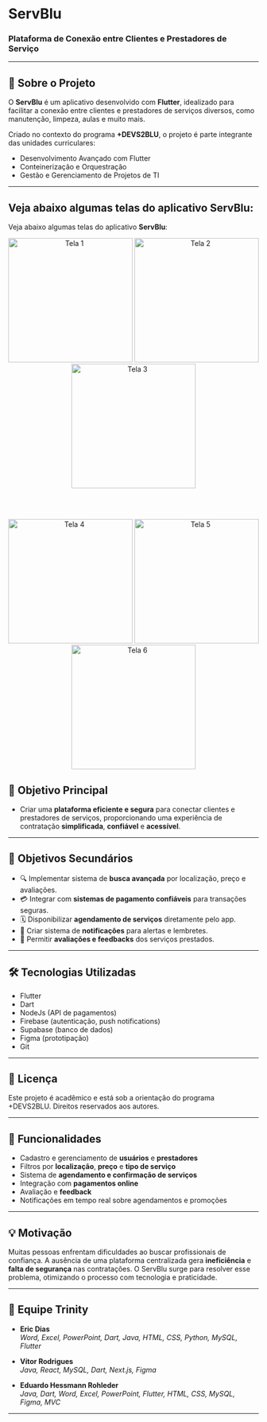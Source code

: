 # ServBlu

### Plataforma de Conexão entre Clientes e Prestadores de Serviço

---

## 📱 Sobre o Projeto

O **ServBlu** é um aplicativo desenvolvido com **Flutter**, idealizado para facilitar a conexão entre clientes e prestadores de serviços diversos, como manutenção, limpeza, aulas e muito mais.

Criado no contexto do programa **+DEVS2BLU**, o projeto é parte integrante das unidades curriculares:
- Desenvolvimento Avançado com Flutter
- Conteinerização e Orquestração
- Gestão e Gerenciamento de Projetos de TI

---
## Veja abaixo algumas telas do aplicativo **ServBlu**:

Veja abaixo algumas telas do aplicativo **ServBlu**:

<div align="center">

  <img src="assets/images_app/home.jpg" alt="Tela 1" width="250"/> 
 
  <img src="assets/images_app/schedules.jpg" alt="Tela 2" width="250"/> 
  
  <img src="assets/images_app/publish_service.jpg" alt="Tela 3" width="250"/>

  <br/><br/>

  <img src="assets/images_app/notifications.jpg" alt="Tela 4" width="250"/> 
 
  <img src="assets/images_app/profile.jpg" alt="Tela 5" width="250"/>
  <img src="assets/images_app/search.jpg" alt="Tela 6" width="250"/>

</div>

## 📌 Objetivo Principal

- Criar uma **plataforma eficiente e segura** para conectar clientes e prestadores de serviços, proporcionando uma experiência de contratação **simplificada**, **confiável** e **acessível**.
---

## 🎯 Objetivos Secundários

- 🔍 Implementar sistema de **busca avançada** por localização, preço e avaliações.
- 💳 Integrar com **sistemas de pagamento confiáveis** para transações seguras.
- 🗓️ Disponibilizar **agendamento de serviços** diretamente pelo app.
- 🔔 Criar sistema de **notificações** para alertas e lembretes.
- 🌟 Permitir **avaliações e feedbacks** dos serviços prestados.

---

## 🛠️ Tecnologias Utilizadas

- Flutter
- Dart
- NodeJs (API de pagamentos)
- Firebase (autenticação, push notifications)
- Supabase (banco de dados)
- Figma (prototipação)
- Git

---

## 📝 Licença

Este projeto é acadêmico e está sob a orientação do programa +DEVS2BLU. Direitos reservados aos autores.

---

## 🚀 Funcionalidades

- Cadastro e gerenciamento de **usuários** e **prestadores**
- Filtros por **localização**, **preço** e **tipo de serviço**
- Sistema de **agendamento e confirmação de serviços**
- Integração com **pagamentos online**
- Avaliação e **feedback**
- Notificações em tempo real sobre agendamentos e promoções

---

## 💡 Motivação

Muitas pessoas enfrentam dificuldades ao buscar profissionais de confiança. A ausência de uma plataforma centralizada gera **ineficiência** e **falta de segurança** nas contratações. O ServBlu surge para resolver esse problema, otimizando o processo com tecnologia e praticidade.

---

## 👥 Equipe Trinity

- **Eric Dias**  
  _Word, Excel, PowerPoint, Dart, Java, HTML, CSS, Python, MySQL, Flutter_
  
- **Vítor Rodrigues**  
  _Java, React, MySQL, Dart, Next.js, Figma_
  
- **Eduardo Hessmann Rohleder**  
  _Java, Dart, Word, Excel, PowerPoint, Flutter, HTML, CSS, MySQL, Figma, MVC_

---

